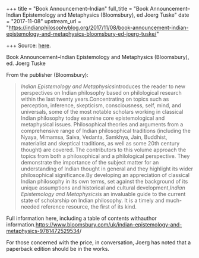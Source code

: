 +++
title = "Book Announcement–Indian"
full_title = "Book Announcement–Indian Epistemology and Metaphysics (Bloomsbury), ed Joerg Tuske"
date = "2017-11-08"
upstream_url = "https://indianphilosophyblog.org/2017/11/08/book-announcement-indian-epistemology-and-metaphysics-bloomsbury-ed-joerg-tuske/"

+++
Source: [here](https://indianphilosophyblog.org/2017/11/08/book-announcement-indian-epistemology-and-metaphysics-bloomsbury-ed-joerg-tuske/).

Book Announcement–Indian Epistemology and Metaphysics (Bloomsbury), ed. Joerg Tuske



From the publisher (Bloomsbury):

> 
>
> *Indian Epistemology and Metaphysics*introduces the reader to new
> perspectives on Indian philosophy based on philological research
> within the last twenty years.Concentrating on topics such as
> perception, inference, skepticism, consciousness, self, mind, and
> universals, some of the most notable scholars working in classical
> Indian philosophy today examine core epistemological and metaphysical
> issues. Philosophical theories and arguments from a comprehensive
> range of Indian philosophical traditions (including the Nyaya,
> Mimamsa, Saiva, Vedanta, Samkhya, Jain, Buddhist, materialist and
> skeptical traditions, as well as some 20th century thought) are
> covered. The contributors to this volume approach the topics from both
> a philosophical and a philological perspective. They demonstrate the
> importance of the subject matter for an understanding of Indian
> thought in general and they highlight its wider philosophical
> significance.By developing an appreciation of classical Indian
> philosophy in its own terms, set against the background of its unique
> assumptions and historical and cultural development,*Indian
> Epistemology and Metaphysics*is an invaluable guide to the current
> state of scholarship on Indian philosophy. It is a timely and
> much-needed reference resource, the first of its kind.
>
> 

Full information here, including a table of contents withauthor
information.<https://www.bloomsbury.com/uk/indian-epistemology-and-metaphysics-9781472529534>/

For those concerned with the price, in conversation, Joerg has noted
that a paperback edition should be in the works.

